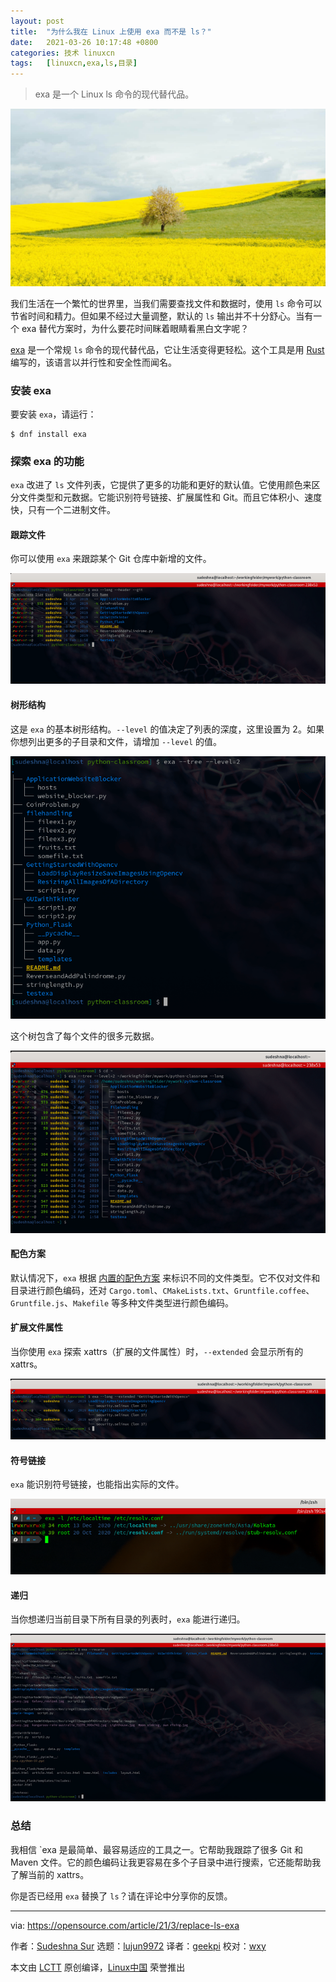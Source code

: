 ```yaml
---
layout: post
title:	"为什么我在 Linux 上使用 exa 而不是 ls？"
date:	2021-03-26 10:17:48 +0800 
categories:	技术 linuxcn 
tags:	[linuxcn,exa,ls,目录]
---
```




> 
> exa 是一个 Linux ls 命令的现代替代品。
> 
> 
> 


![](/Asserts/Images/album/202103/26/101726h008fn6tttn4g6gt.jpg "bash logo on green background")


我们生活在一个繁忙的世界里，当我们需要查找文件和数据时，使用 `ls` 命令可以节省时间和精力。但如果不经过大量调整，默认的 `ls` 输出并不十分舒心。当有一个 exa 替代方案时，为什么要花时间眯着眼睛看黑白文字呢？


[exa](https://the.exa.website/docs) 是一个常规 `ls` 命令的现代替代品，它让生活变得更轻松。这个工具是用 [Rust](https://opensource.com/tags/rust) 编写的，该语言以并行性和安全性而闻名。


### 安装 exa


要安装 `exa`，请运行：



```
$ dnf install exa

```

### 探索 exa 的功能


`exa` 改进了 `ls` 文件列表，它提供了更多的功能和更好的默认值。它使用颜色来区分文件类型和元数据。它能识别符号链接、扩展属性和 Git。而且它体积小、速度快，只有一个二进制文件。


#### 跟踪文件


你可以使用 `exa` 来跟踪某个 Git 仓库中新增的文件。


![Tracking Git files with exa](/Asserts/Images/album/202103/26/101751cqw4iv3zt4qwww74.png "Tracking Git files with exa")


#### 树形结构


这是 `exa` 的基本树形结构。`--level` 的值决定了列表的深度，这里设置为 2。如果你想列出更多的子目录和文件，请增加 `--level` 的值。


![exa's default tree structure](/Asserts/Images/album/202103/26/101751smisaiiu73wqjwiw.png "exa's default tree structure")


这个树包含了每个文件的很多元数据。


![Metadata in exa's tree structure](/Asserts/Images/album/202103/26/101752lr2zqepcqp022lkk.png "Metadata in exa's tree structure")


#### 配色方案


默认情况下，`exa` 根据 [内置的配色方案](https://the.exa.website/features/colours) 来标识不同的文件类型。它不仅对文件和目录进行颜色编码，还对 `Cargo.toml`、`CMakeLists.txt`、`Gruntfile.coffee`、`Gruntfile.js`、`Makefile` 等多种文件类型进行颜色编码。


#### 扩展文件属性


当你使用 `exa` 探索 xattrs（扩展的文件属性）时，`--extended` 会显示所有的 xattrs。


![xattrs in exa](/Asserts/Images/album/202103/26/101752tjp2m14e42g7vjdm.png "xattrs in exa")


#### 符号链接


`exa` 能识别符号链接，也能指出实际的文件。


![symlinks in exa](/Asserts/Images/album/202103/26/101753q2zzx6xh03vqvt32.png "symlinks in exa")


#### 递归


当你想递归当前目录下所有目录的列表时，`exa` 能进行递归。


![recurse in exa](/Asserts/Images/album/202103/26/101753ltaahate7vh8tthw.png "recurse in exa")


### 总结


我相信 `exa 是最简单、最容易适应的工具之一。它帮助我跟踪了很多 Git 和 Maven 文件。它的颜色编码让我更容易在多个子目录中进行搜索，它还能帮助我了解当前的 xattrs。


你是否已经用 `exa` 替换了 `ls`？请在评论中分享你的反馈。




---


via: <https://opensource.com/article/21/3/replace-ls-exa>


作者：[Sudeshna Sur](https://opensource.com/users/sudeshna-sur) 选题：[lujun9972](https://github.com/lujun9972) 译者：[geekpi](https://github.com/geekpi) 校对：[wxy](https://github.com/wxy)


本文由 [LCTT](https://github.com/LCTT/TranslateProject) 原创编译，[Linux中国](https://linux.cn/) 荣誉推出
